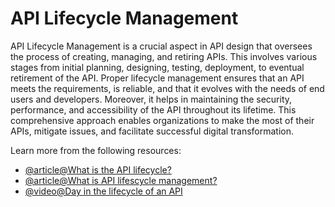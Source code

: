 # API Lifecycle Management

API Lifecycle Management is a crucial aspect in API design that oversees the process of creating, managing, and retiring APIs. This involves various stages from initial planning, designing, testing, deployment, to eventual retirement of the API. Proper lifecycle management ensures that an API meets the requirements, is reliable, and that it evolves with the needs of end users and developers. Moreover, it helps in maintaining the security, performance, and accessibility of the API throughout its lifetime. This comprehensive approach enables organizations to make the most of their APIs, mitigate issues, and facilitate successful digital transformation.

Learn more from the following resources:

- [@article@What is the API lifecycle?](https://www.postman.com/api-platform/api-lifecycle/)
- [@article@What is API lifescycle management?](https://swagger.io/blog/api-strategy/what-is-api-lifecycle-management/)
- [@video@Day in the lifecycle of an API](https://www.youtube.com/watch?v=VxY_cz0VQXE)